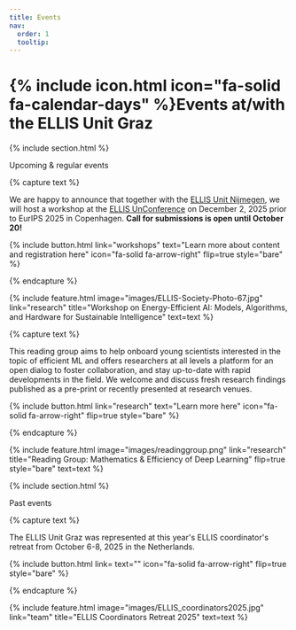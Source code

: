 ```yaml
---
title: Events
nav:
  order: 1
  tooltip: 
---
```


# {% include icon.html icon="fa-solid fa-calendar-days" %}Events at/with the ELLIS Unit Graz

{% include section.html %}

Upcoming & regular events

{% capture text %}

We are happy to announce that together with the [ELLIS Unit Nijmegen](https://www.ru.nl/afdelingen/interdisciplinair/ellis-unit), we will host a workshop at the [ELLIS UnConference](https://eurips.cc/ellis/) on December 2, 2025 prior to EurIPS 2025 in Copenhagen. **Call for submissions is open until October 20!**

{%
  include button.html
  link="workshops"
  text="Learn more about content and registration here"
  icon="fa-solid fa-arrow-right"
  flip=true
  style="bare"
%}

{% endcapture %}

{%
  include feature.html
  image="images/ELLIS-Society-Photo-67.jpg"
  link="research"
  title="Workshop on Energy-Efficient AI: Models, Algorithms, and Hardware for Sustainable Intelligence"
  text=text
%}

{% capture text %}

This reading group aims to help onboard young scientists interested in the topic of efficient ML and offers researchers at all levels a platform for an open dialog to foster collaboration, and stay up-to-date with rapid developments in the field. We welcome and discuss fresh research findings published as a pre-print or recently presented at research venues.

{%
  include button.html
  link="research"
  text="Learn more here"
  icon="fa-solid fa-arrow-right"
  flip=true
  style="bare"
%}

{% endcapture %}

{%
  include feature.html
  image="images/readinggroup.png"
  link="research"
  title="Reading Group: Mathematics & Efficiency of Deep Learning"
  flip=true
  style="bare"
  text=text
%}

{% include section.html %}

Past events

{% capture text %}

The ELLIS Unit Graz was represented at this year's ELLIS coordinator's retreat from October 6-8, 2025 in the Netherlands. 

{%
  include button.html
  link=
  text=""
  icon="fa-solid fa-arrow-right"
  flip=true
  style="bare"
%}

{% endcapture %}

{%
  include feature.html
  image="images/ELLIS_coordinators2025.jpg"
  link="team"
  title="ELLIS Coordinators Retreat 2025"
  text=text
%}
